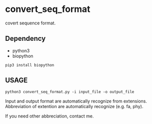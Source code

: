 # convert_seq_format
covert sequence format.

## Dependency
- python3
- biopython

```
pip3 install biopython
```

## USAGE
```
python3 convert_seq_format.py -i input_file -o output_file
```
Input and output format are automatically recognize from extensions.
Abbreviation of extention are automatically recognize (e.g. fa, phy).

If you need other abbreciation, contact me.
